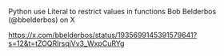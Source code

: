 Python use Literal to restrict values in functions
Bob Belderbos (@bbelderbos) on X

https://x.com/bbelderbos/status/1935699145391579641?s=12&t=tZOQRlrsqjVv3_WxpCuRYg
